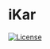 # iKar  
[![License](https://img.shields.io/badge/license-GPLv3-blue)](https://www.gnu.org/licenses/gpl-3.0.txt)
